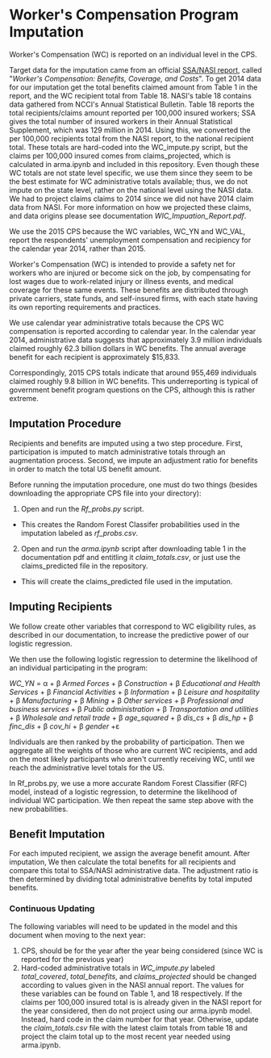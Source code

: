 # Worker's Compensation Program Imputation

Worker's Compensation (WC) is reported on an individual level in the CPS.

Target data for the imputation came from an official [SSA/NASI report](https://www.nasi.org/research/2016/workers-compensation-benefits-coverage-costs),
called "_Worker's Compensation: Benefits, Coverage, and Costs_". To get 2014 data for our imputation get the total benefits claimed amount from Table 1 in the report, and the WC
recipient total from Table 18. NASI's table 18 contains data gathered from NCCI's Annual Statistical
Bulletin. Table 18 reports the total recipients/claims amount reported per 100,000 insured workers;
SSA gives the total number of insured workers in their Annual Statistical Supplement, which was 129
million in 2014. Using this, we converted the per 100,000 recipients total from the NASI report, to the
national recipient total. These totals are hard-coded into the WC_impute.py script, but the 
claims per 100,000 insured comes from claims_projected, which is calculated in arma.ipynb and included in this repository. 
Even though these WC totals are not state level specific, we use them since they seem
to be the best estimate for WC administrative totals available; thus, we do not impute on the state
level, rather on the national level using the NASI data.
We had to project claims claims to 2014 since we did not have 2014 claim data from NASI. For more information on how we projected these claims, and data origins please see documentation _WIC\_Impuation\_Report.pdf_.

We use the 2015 CPS because the WC variables, WC\_YN and WC\_VAL, report the respondents' unemployment
compensation and recipiency for the calendar year 2014, rather than 2015.


Worker's Compensation (WC) is intended to provide a safety net for workers who are injured or
become sick on the job, by compensating for lost wages due to work-related injury or illness events,
and medical coverage for these same events. These benefits are distributed through private carriers,
state funds, and self-insured firms, with each state having its own reporting requirements and
practices.


We use calendar year administrative totals because the CPS WC compensation is reported according
to calendar year. In the calendar year 2014, administrative data suggests that approximately 3.9
million individuals claimed roughly 62.3 billion dollars in WC benefits. The annual average benefit
for each recipient is approximately $15,833.

Correspondingly, 2015 CPS totals indicate that around 955,469 individuals claimed roughly 9.8 billion in WC benefits. This underreporting is typical of government benefit program questions on the CPS, although this is rather extreme.


## Imputation Procedure

Recipients and benefits are imputed using a two step procedure. First, participation
is imputed to match administrative totals through an augmentation process.
Second, we impute an adjustment ratio
for benefits in order to match the total US benefit amount.

Before running the imputation procedure, one must do two things (besides downloading the appropriate CPS file into your directory):

1. Open and run the _Rf\_probs.py_ script. 
- This creates the Random Forest Classifer probabilities used in the imputation labeled as _rf\_probs.csv_. 

2. Open and run the _arma.ipynb_ script after downloading table 1 in the documentation pdf and entitling it _claim\_totals.csv_, or just use the claims_predicted file in the repository.
- This will create the claims_predicted file used in the imputation.

## Imputing Recipients

We follow create other variables that correspond to WC eligibility rules, as described in our documentation, to increase the predictive power of our logistic regression.

We then use the following logistic regression to determine the likelihood of an individual
participating in the program:

_WC\_YN_ = &alpha; + &beta; _Armed Forces_ + &beta; _Construction_ +
                        &beta; _Educational and Health Services_ + &beta; _Financial Activities_ +
                        &beta; _Information_ + &beta; _Leisure and hospitality_ +
			&beta; _Manufacturing_ + &beta; _Mining_ +
                        &beta; _Other services_ + &beta; _Professional and business services_ +
			&beta; _Public administration_ + &beta; _Transportation and utilities_ +
                        &beta; _Wholesale and retail trade_ + &beta; _age\_squared_ +
			&beta; _dis\_cs_ + &beta; _dis\_hp_ + 
			&beta; _finc\_dis_ + &beta; _cov\_hi_ + &beta; _gender_ +&epsilon;


Individuals are then ranked by the probability of participation. Then we aggregate all the weights of those who are current WC recipients, and add on the most likely participants who aren't currently receiving WC, until we reach the administrative
level totals for the US.

In Rf_probs.py, we use a more accurate Random Forest Classifier (RFC) model, instead of a logistic regression, to determine the
likelihood of individual WC participation. We then repeat the same step above with the new probabilities.

## Benefit Imputation

For each imputed recipient, we assign the average benefit amount. After imputation, We then calculate the total benefits for all recipients and compare this total to SSA/NASI administrative data. The adjustment ratio is then determined by
dividing total administrative benefits by total imputed benefits.

### Continuous Updating
The following variables will need to be updated in the model and this document
when moving to the next year:
1. CPS, should be for the year after the year being considered (since WC is reported for the previous year)
2. Hard-coded administrative totals in _WC\_impute.py_ labeled _total\_covered_, _total\_benefits_, and _claims\_projected_ should be changed 
according to values given in the NASI annual report. The values for these variables can be found on Table 1, and 18 respectively. If the claims per 100,000 insured total is is already given in the NASI report for the year considered, then do not project using our arma.ipynb model. Instead, hard code in the claim number for that year. Otherwise, update the _claim\_totals.csv_  file with the latest claim totals from table 18 and project the claim total up to the most recent year needed using arma.ipynb.
